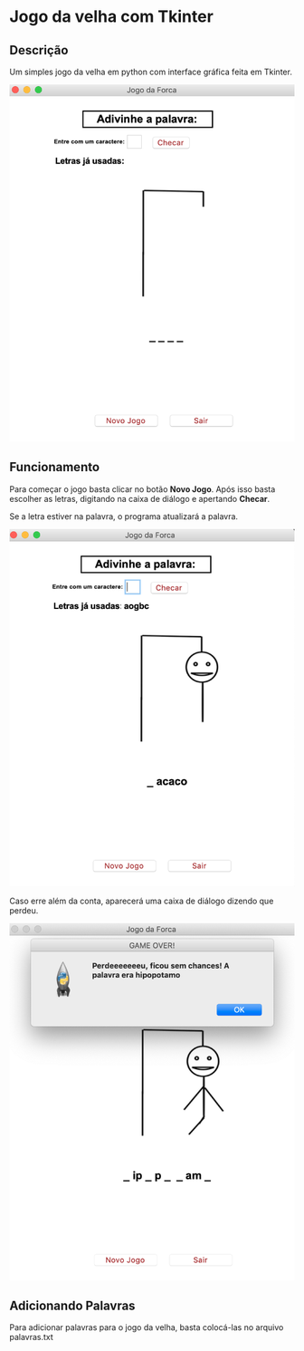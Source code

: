 # Jogo da velha com Tkinter

## Descrição

Um simples jogo da velha em python com interface gráfica feita em Tkinter.

![inicio](/Jogos/forca_tkinter/inicio.png)

## Funcionamento

Para começar o jogo basta clicar no botão **Novo Jogo**. Após isso basta escolher as letras, digitando na caixa de diálogo e apertando **Checar**.

Se a letra estiver na palavra, o programa atualizará a palavra.

![jogo](/Jogos/forca_tkinter/jogo.png)

Caso erre além da conta, aparecerá uma caixa de diálogo dizendo que perdeu.

![perdeu](/Jogos/forca_tkinter/perdeu.png)

## Adicionando Palavras

Para adicionar palavras para o jogo da velha, basta colocá-las no arquivo palavras.txt

